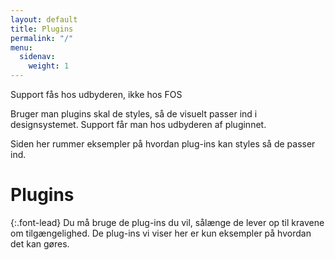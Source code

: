 ```yaml
---
layout: default
title: Plugins
permalink: "/"
menu:
  sidenav:
    weight: 1
---
```


<div class="alert alert-warning">
    <div class="alert-body">
        <p class="alert-heading">Support fås hos udbyderen, ikke hos FOS</p>
        <p class="alert-text">Bruger man plugins skal de styles, så de visuelt passer ind i designsystemet. Support får man hos udbyderen af pluginnet.</p>
        <p class="alert-text">Siden her rummer eksempler på hvordan plug-ins kan styles så de passer ind.</p>
    </div>
</div>

# Plugins

{:.font-lead}
Du må bruge de plug-ins du vil, sålænge de lever op til kravene om tilgængelighed. De plug-ins vi viser her er kun eksempler på hvordan det kan gøres. 
